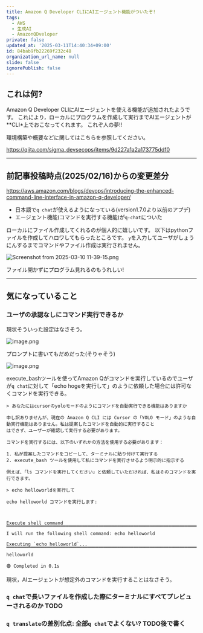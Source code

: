 ```yaml
---
title: Amazon Q Developer CLIにAIエージェント機能がついたぞ!
tags:
  - AWS
  - 生成AI
  - AmazonQDveloper
private: false
updated_at: '2025-03-11T14:40:34+09:00'
id: 84bab9fb22269f232c48
organization_url_name: null
slide: false
ignorePublish: false
---
```

## これは何?

Amazon Q Developer CLIにAIエージェントを使える機能が追加されたようです。
これにより，ローカルにプログラムを作成して実行までAIエージェントが**CLI*上でおこなってくれます。
これぞ人の夢!!

環境構築や概要などに関してはこちらを参照してください。

https://qiita.com/sigma_devsecops/items/9d227a1a2a173775ddf0

---

## 前記事投稿時点(2025/02/16)からの変更差分

https://aws.amazon.com/blogs/devops/introducing-the-enhanced-command-line-interface-in-amazon-q-developer/

- 日本語で`q chat`が使えるようになっている(version1.7.0より以前のアプデ)
- エージェント機能(コマンドを実行する機能)が`q-chat`についた

ローカルにファイル作成してくれるのが個人的に嬉しいです。
以下はpythonファイルを作成してハロワしてもらったところです。
`y`を入力してユーザがしょうにんするまでコマンドやファイル作成は実行されません。

![Screenshot from 2025-03-10 11-39-15.png](https://qiita-image-store.s3.ap-northeast-1.amazonaws.com/0/3718390/912c2ab0-15bc-4bff-86d4-43b3e9f06bdf.png)

ファイル開かずにプログラム見れるのもうれしい!

---

## 気になっていること

### ユーザの承認なしにコマンド実行できるか

現状そういった設定はなさそう。

![image.png](https://qiita-image-store.s3.ap-northeast-1.amazonaws.com/0/3718390/8d17e4b3-3da2-455f-b2c0-0d176ecab4be.png)

プロンプトに書いてもだめだった(そりゃそう)

![image.png](https://qiita-image-store.s3.ap-northeast-1.amazonaws.com/0/3718390/0a50c483-cf92-4eea-9574-57bf95d526a6.png)

execute_bashツールを使ってAmazon Qがコマンドを実行しているのでユーザが`q chat`に対して「echo hogeを実行して」のように依頼した場合には許可なくコマンドを実行できる。

```shell
> あなたにはcursorのyoloモードのようにコマンドを自動実行できる機能はありますか

申し訳ありませんが、現在の Amazon Q CLI には Cursor の「YOLO モード」のような自動実行機能はありません。私は提案したコマンドを自動的に実行すること
はできず、ユーザーが確認して実行する必要があります。

コマンドを実行するには、以下のいずれかの方法を使用する必要があります：

1. 私が提案したコマンドをコピーして、ターミナルに貼り付けて実行する
2. execute_bash ツールを使用して私にコマンドを実行させるよう明示的に指示する

例えば、「ls コマンドを実行してください」と依頼していただければ、私はそのコマンドを実行できます。
```

```shell
> echo helloworldを実行して

echo helloworld コマンドを実行します:



Execute shell command
▔▔▔▔▔▔▔▔▔▔▔▔▔▔▔▔▔▔▔▔▔▔▔▔▔▔▔▔▔▔▔▔▔▔▔▔▔▔▔▔▔▔▔▔▔▔▔▔▔▔▔▔▔▔▔▔▔▔▔▔▔▔▔▔▔▔▔▔▔▔▔▔▔▔▔▔▔▔▔▔▔▔▔▔▔▔▔▔▔▔▔▔▔▔▔▔▔▔▔▔▔▔▔▔▔▔▔▔▔▔▔▔▔▔▔▔▔▔▔▔▔▔▔▔▔▔▔▔▔▔▔▔▔▔▔▔▔▔▔▔▔▔▔▔▔▔
I will run the following shell command: echo helloworld

Executing `echo helloworld`...
▔▔▔▔▔▔▔▔▔▔▔▔▔▔▔▔▔▔▔▔▔▔▔▔▔▔▔▔▔▔▔▔▔▔▔▔▔▔▔▔▔▔▔▔▔▔▔▔▔▔▔▔▔▔▔▔▔▔▔▔▔▔▔▔▔▔▔▔▔▔▔▔▔▔▔▔▔▔▔▔▔▔▔▔▔▔▔▔▔▔▔▔▔▔▔▔▔▔▔▔▔▔▔▔▔▔▔▔▔▔▔▔▔▔▔▔▔▔▔▔▔▔▔▔▔▔▔▔▔▔▔▔▔▔▔▔▔▔▔▔▔▔▔▔▔▔
helloworld

🟢 Completed in 0.1s
```
現状，AIエージェントが想定外のコマンドを実行することはなさそう。

### `q chat`で長いファイルを作成した際にターミナルにすべてプレビューされるのか TODO

### `q translate`の差別化点: 全部`q chat`でよくない? TODO後で書く
